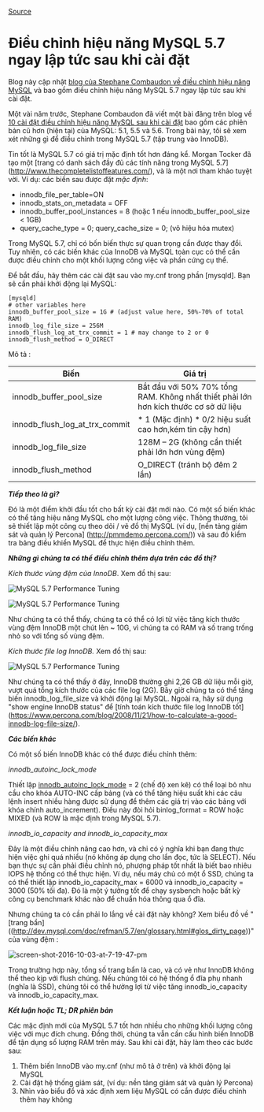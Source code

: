 [Source](https://www.percona.com/blog/2016/10/12/mysql-5-7-performance-tuning-immediately-after-installation/ "Permalink to MySQL 5.7 Performance Tuning Immediately After Installation")

# Điều chỉnh hiệu năng MySQL 5.7 ngay lập tức sau khi cài đặt

Blog này cập nhật [blog của Stephane Combaudon về điều chỉnh hiệu năng MySQL](https://www.percona.com/blog/2014/01/28/10-mysql-performance-tuning-settings-after-installation/) và bao gồm điều chỉnh hiệu năng MySQL 5.7 ngay lập tức sau khi cài đặt.

Một vài năm trước, Stephane Combaudon đã viết một bài đăng trên blog về [10 cài đặt điều chỉnh hiệu năng MySQL sau khi cài đặt](https://www.percona.com/blog/2014/01/28/10-mysql-performance-tuning-settings-after-installation/) bao gồm các phiên bản cũ hơn (hiện tại) của MySQL: 5.1, 5.5 và 5.6. Trong bài này, tôi sẽ xem xét những gì để điều chỉnh trong MySQL 5.7 (tập trung vào InnoDB).

Tin tốt là MySQL 5.7 có giá trị mặc định tốt hơn đáng kể. Morgan Tocker đã tạo một [trang có danh sách đầy đủ các tính năng trong MySQL 5.7] (http://www.thecompletelistoffeatures.com/), và là một nơi tham khảo tuyệt vời. Ví dụ: các biến sau được đặt _mặc định_:

- innodb_file_per_table=ON
- innodb_stats_on_metadata = OFF
- innodb_buffer_pool_instances = 8 (hoặc 1 nếu innodb_buffer_pool_size < 1GB)
- query_cache_type = 0; query_cache_size = 0; (vô hiệu hóa mutex)

Trong MySQL 5.7, chỉ có bốn biến thực sự quan trọng cần được thay đổi. Tuy nhiên, có các biến khác của InnoDB và MySQL toàn cục có thể cần được điều chỉnh cho một khối lượng công việc và phần cứng cụ thể.

Để bắt đầu, hãy thêm các cài đặt sau vào my.cnf trong phần [mysqld]. Bạn sẽ cần phải khởi động lại MySQL:

```
[mysqld]
# other variables here
innodb_buffer_pool_size = 1G # (adjust value here, 50%-70% of total RAM)
innodb_log_file_size = 256M
innodb_flush_log_at_trx_commit = 1 # may change to 2 or 0
innodb_flush_method = O_DIRECT
```



Mô tả :


| **Biến** |  **Giá trị** |
| --------  | -------- |
| innodb_buffer_pool_size |  Bắt đầu với 50% 70% tổng RAM. Không nhất thiết phải lớn hơn kích thước cơ sở dữ liệu|  
| innodb_flush_log_at_trx_commit | * 1   (Mặc định) * 0/2 hiệu suất cao hơn,kém tin cậy hơn)|  
| innodb_log_file_size |  128M – 2G (không cần thiết phải lớn hơn vùng đệm) |  
| innodb_flush_method |  O_DIRECT (tránh bộ đêm 2 lần) | 
 

_**Tiếp theo là gì?**_

Đó là một điểm khởi đầu tốt cho bất kỳ cài đặt mới nào. Có một số biến khác có thể tăng hiệu năng MySQL cho một lượng công việc. Thông thường, tôi sẽ thiết lập một công cụ theo dõi / vẽ đồ thị MySQL (ví dụ, [nền tảng giám sát và quản lý Percona] (http://pmmdemo.percona.com/)) và sau đó kiểm tra bảng điều khiển MySQL để thực hiện điều chỉnh thêm.

_**Những gì chúng ta có thể điều chỉnh thêm dựa trên các đồ thị?**_

_Kích thước vùng đệm của InnoDB_. Xem đồ thị sau:

![MySQL 5.7 Performance Tuning](https://www.percona.com/blog/wp-content/uploads/2016/10/Screen-Shot-2016-10-03-at-12.49.22-PM.png)

![MySQL 5.7 Performance Tuning](https://www.percona.com/blog/wp-content/uploads/2016/10/Screen-Shot-2016-10-03-at-12.48.13-PM.png)
 

Như chúng ta có thể thấy, chúng ta có thể có lợi từ việc tăng kích thước vùng đệm InnoDB một chút lên ~ 10G, vì chúng ta có RAM và số trang trống nhỏ so với tổng số vùng đệm.

_Kích thước file log InnoDB._ Xem đồ thị sau:

![MySQL 5.7 Performance Tuning](https://www.percona.com/blog/wp-content/uploads/2016/10/Screen-Shot-2016-10-03-at-12.43.52-PM.png)
	
Như chúng ta có thể thấy ở đây, InnoDB thường ghi 2,26 GB dữ liệu mỗi giờ, vượt quá tổng kích thước của các file log (2G). Bây giờ chúng ta có thể tăng biến innodb_log_file_size và khởi động lại MySQL. Ngoài ra, hãy sử dụng "show engine InnoDB status" để [tính toán kích thước file log InnoDB tốt] (https://www.percona.com/blog/2008/11/21/how-to-calculate-a-good-innodb-log-file-size/).

_**Các biến khác**_

Có một số biến InnoDB khác có thể được điều chỉnh thêm:

_innodb_autoinc_lock_mode_

Thiết lập [innodb_autoinc_lock_mode](https://dev.mysql.com/doc/refman/5.7/en/innodb-auto-increment-handling.html) = 2 (chế độ xen kẽ) có thể loại bỏ nhu cầu cho khóa AUTO-INC cấp bảng (và có thể tăng hiệu suất khi các câu lệnh insert nhiều hàng được sử dụng để thêm các giá trị vào các bảng với khóa chính auto_increment). Điều này đòi hỏi binlog_format = ROW hoặc MIXED (và ROW là mặc định trong MySQL 5.7).

_innodb_io_capacity _and_ innodb_io_capacity_max_

Đây là một điều chỉnh nâng cao hơn, và chỉ có ý nghĩa khi bạn đang thực hiện việc ghi quá nhiều (nó không áp dụng cho lần đọc, tức là SELECT). Nếu bạn thực sự cần phải điều chỉnh nó, phương pháp tốt nhất là biết bao nhiêu IOPS hệ thống có thể thực hiện. Ví dụ, nếu máy chủ có một ổ SSD, chúng ta có thể thiết lập innodb_io_capacity_max = 6000 và innodb_io_capacity = 3000 (50% tối đa). Đó là một ý tưởng tốt để chạy sysbench hoặc bất kỳ công cụ benchmark khác nào để chuẩn hóa thông qua ổ đĩa.


Nhưng chúng ta có cần phải lo lắng về cài đặt này không? Xem biểu đồ về "[trang bẩn] ((http://dev.mysql.com/doc/refman/5.7/en/glossary.html#glos_dirty_page))" của vùng đệm :

![screen-shot-2016-10-03-at-7-19-47-pm](https://www.percona.com/blog/wp-content/uploads/2016/10/Screen-Shot-2016-10-03-at-7.19.47-PM.png)

Trong trường hợp này, tổng số trang bẩn là cao, và có vẻ như InnoDB không thể theo kịp với flush chúng. Nếu chúng tôi có hệ thống ổ đĩa phụ nhanh (nghĩa là SSD), chúng tôi có thể hưởng lợi từ việc tăng innodb_io_capacity và innodb_io_capacity_max.

_**Kết luận hoặc TL; DR phiên bản**_

Các mặc định mới của MySQL 5.7 tốt hơn nhiều cho những khối lượng công việc với mục đích chung. Đồng thời, chúng ta vẫn cần cấu hình biến InnoDB để tận dụng số lượng RAM trên máy. Sau khi cài đặt, hãy làm theo các bước sau:

1. Thêm biến InnoDB vào my.cnf (như mô tả ở trên) và khởi động lại MySQL
2. Cài đặt hệ thống giám sát, (ví dụ: nền tảng giám sát và quản lý Percona)
3. Nhìn vào biểu đồ và xác định xem liệu MySQL có cần được điều chỉnh thêm hay không
